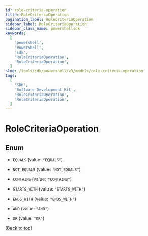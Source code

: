 ```yaml
---
id: role-criteria-operation
title: RoleCriteriaOperation
pagination_label: RoleCriteriaOperation
sidebar_label: RoleCriteriaOperation
sidebar_class_name: powershellsdk
keywords:
  [
    'powershell',
    'PowerShell',
    'sdk',
    'RoleCriteriaOperation',
    'RoleCriteriaOperation',
  ]
slug: /tools/sdk/powershell/v3/models/role-criteria-operation
tags:
  [
    'SDK',
    'Software Development Kit',
    'RoleCriteriaOperation',
    'RoleCriteriaOperation',
  ]
---
```


# RoleCriteriaOperation

## Enum

- `EQUALS` (value: `"EQUALS"`)

- `NOT_EQUALS` (value: `"NOT_EQUALS"`)

- `CONTAINS` (value: `"CONTAINS"`)

- `STARTS_WITH` (value: `"STARTS_WITH"`)

- `ENDS_WITH` (value: `"ENDS_WITH"`)

- `AND` (value: `"AND"`)

- `OR` (value: `"OR"`)

[[Back to top]](#)
